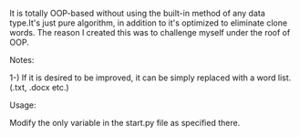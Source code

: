 It is totally OOP-based without using the built-in method of any data type.It's just pure algorithm, in addition to it's optimized to eliminate clone words. The reason I created this was to challenge myself under the roof of OOP.

Notes:

1-) If it is desired to be improved, it can be simply replaced with a word list. (.txt, .docx etc.)

Usage:

Modify the only variable in the start.py file as specified there.

